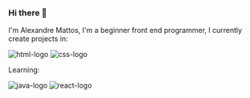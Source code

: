### Hi there 👋

I'm Alexandre Mattos, I'm a beginner front end programmer, I currently create projects in:

<img src="https://img.shields.io/badge/HTML5-E34F26?style=for-the-badge&logo=html5&logoColor=white" alt="html-logo"/> <img src="https://img.shields.io/badge/CSS3-1572B6?style=for-the-badge&logo=css3&logoColor=white" alt="css-logo"/>


Learning:

<img src="https://img.shields.io/badge/JavaScript-F7DF1E?style=for-the-badge&logo=javascript&logoColor=black" alt="java-logo"/> <img src="https://img.shields.io/badge/React-20232A?style=for-the-badge&logo=react&logoColor=61DAFB" alt="react-logo"/>





